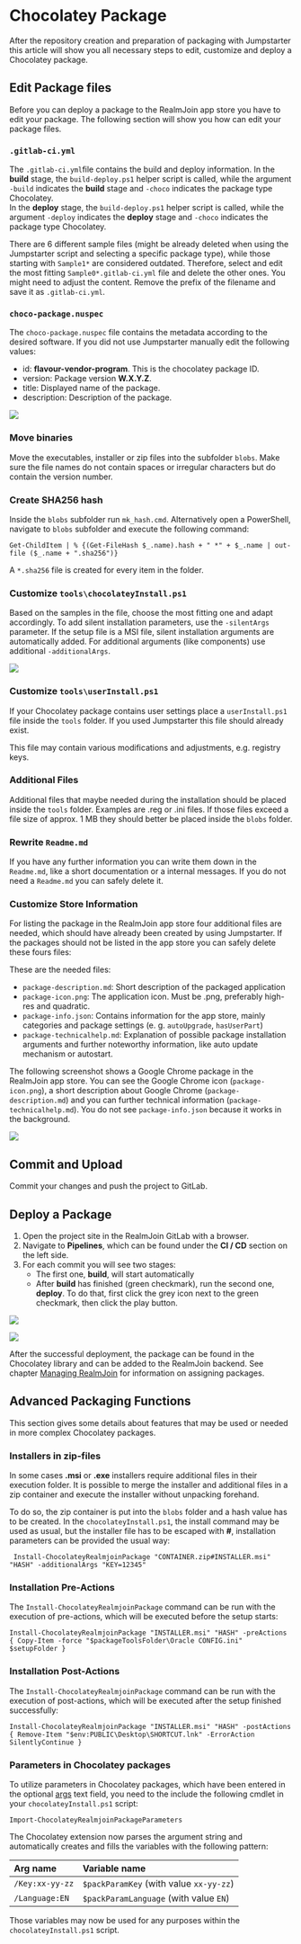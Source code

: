 # Chocolatey Package

After the repository creation and preparation of packaging with Jumpstarter this article will show you all necessary steps to edit, customize and deploy a Chocolatey package.

## Edit Package files

Before you can deploy a package to the RealmJoin app store you have to edit your package. The following section will show you how can edit your package files.

### `.gitlab-ci.yml`

The `.gitlab-ci.yml`file contains the build and deploy information. In the **build** stage, the `build-deploy.ps1` helper script is called, while the argument `-build` indicates the **build** stage and `-choco` indicates the package type Chocolatey.  
In the **deploy** stage, the `build-deploy.ps1` helper script is called, while the argument `-deploy` indicates the **deploy** stage and `-choco` indicates the package type Chocolatey.

There are 6 different sample files \(might be already deleted when using the Jumpstarter script and selecting a specific package type\), while those starting with `Sample1*` are considered outdated. Therefore, select and edit the most fitting `Sample0*.gitlab-ci.yml` file and delete the other ones. You might need to adjust the content. Remove the prefix of the filename and save it as `.gitlab-ci.yml`.

### `choco-package.nuspec`

The `choco-package.nuspec` file contains the metadata according to the desired software. If you did not use Jumpstarter manually edit the following values:

* id: **flavour-vendor-program**. This is the chocolatey package ID.
* version: Package version **W.X.Y.Z**.
* title: Displayed name of the package.
* description: Description of the package.

![](../.gitbook/assets/rj-package-nuspec1.png)

### Move binaries

Move the executables, installer or zip files into the subfolder `blobs`. Make sure the file names do not contain spaces or irregular characters but do contain the version number.

### Create SHA256 hash

Inside the `blobs` subfolder run `mk_hash.cmd`. Alternatively open a PowerShell, navigate to `blobs` subfolder and execute the following command:

```text
Get-ChildItem | % {(Get-FileHash $_.name).hash + " *" + $_.name | out-file ($_.name + ".sha256")}
```

A `*.sha256` file is created for every item in the folder.

### Customize `tools\chocolateyInstall.ps1`

Based on the samples in the file, choose the most fitting one and adapt accordingly. To add silent installation parameters, use the `-silentArgs` parameter. If the setup file is a MSI file, silent installation arguments are automatically added. For additional arguments \(like components\) use additional `-additionalArgs`.

![](../.gitbook/assets/rj-package-install.png)

### Customize `tools\userInstall.ps1`

If your Chocolatey package contains user settings place a `userInstall.ps1` file inside the `tools` folder. If you used Jumpstarter this file should already exist.

This file may contain various modifications and adjustments, e.g. registry keys.

### Additional Files

Additional files that maybe needed during the installation should be placed inside the `tools` folder. Examples are .reg or .ini files. If those files exceed a file size of approx. 1 MB they should better be placed inside the `blobs` folder.

### Rewrite `Readme.md`

If you have any further information you can write them down in the `Readme.md`, like a short documentation or a internal messages. If you do not need a `Readme.md` you can safely delete it.

### Customize Store Information

For listing the package in the RealmJoin app store four additional files are needed, which should have already been created by using Jumpstarter. If the packages should not be listed in the app store you can safely delete these fours files:

These are the needed files:

* `package-description.md`: Short description of the packaged application
* `package-icon.png`: The application icon. Must be .png, preferably high-res and quadratic.
* `package-info.json`: Contains information for the app store, mainly categories and package settings \(e. g. `autoUpgrade`, `hasUserPart`\)
* `package-technicalhelp.md`: Explanation of possible package installation arguments and further noteworthy information, like auto update mechanism or autostart.

The following screenshot shows a Google Chrome package in the RealmJoin app store. You can see the Google Chrome icon \(`package-icon.png`\), a short description about Google Chrome \(`package-description.md`\) and you can further technical information \(`package-technicalhelp.md`\). You do not see `package-info.json` because it works in the background.

![](../.gitbook/assets/rj-store-info.png)

## Commit and Upload

Commit your changes and push the project to GitLab.

## Deploy a Package

1. Open the project site in the RealmJoin GitLab with a browser.
2. Navigate to **Pipelines**, which can be found under the **CI / CD** section on the left side.
3. For each commit you will see two stages:
   * The first one, **build**, will start automatically
   * After **build** has finished \(green checkmark\), run the second one, **deploy**. To do that, first click the grey icon next to the green checkmark, then click the play button.

![](../.gitbook/assets/rj-pipeline-choco-deploy.png)

![](../.gitbook/assets/rj-package-choco-deploy.png)

After the successful deployment, the package can be found in the Chocolatey library and can be added to the RealmJoin backend. See chapter [Managing RealmJoin](../managing-realmjoin.md) for information on assigning packages.

## Advanced Packaging Functions

This section gives some details about features that may be used or needed in more complex Chocolatey packages.

### Installers in zip-files

In some cases **.msi** or **.exe** installers require additional files in their execution folder. It is possible to merge the installer and additional files in a zip container and execute the installer without unpacking forehand.

To do so, the zip container is put into the `blobs` folder and a hash value has to be created. In the `chocolateyInstall.ps1`, the install command may be used as usual, but the installer file has to be escaped with **\#**, installation parameters can be provided the usual way:

```text
 Install-ChocolateyRealmjoinPackage "CONTAINER.zip#INSTALLER.msi" "HASH" -additionalArgs "KEY=12345"
```

### Installation Pre-Actions

The `Install-ChocolateyRealmjoinPackage` command can be run with the execution of pre-actions, which will be executed before the setup starts:

```text
Install-ChocolateyRealmjoinPackage "INSTALLER.msi" "HASH" -preActions { Copy-Item -force "$packageToolsFolder\Oracle CONFIG.ini" $setupFolder }
```

### Installation Post-Actions

The `Install-ChocolateyRealmjoinPackage` command can be run with the execution of post-actions, which will be executed after the setup finished successfully:

```text
Install-ChocolateyRealmjoinPackage "INSTALLER.msi" "HASH" -postActions { Remove-Item "$env:PUBLIC\Desktop\SHORTCUT.lnk" -ErrorAction SilentlyContinue }
```

### Parameters in Chocolatey packages

To utilize parameters in Chocolatey packages, which have been entered in the optional [args](http://docs.realmjoin.com/managing-realmjoin.html#add-packages) text field, you need to the include the following cmdlet in your `chocolateyInstall.ps1` script:

`Import-ChocolateyRealmjoinPackageParameters`

The Chocolatey extension now parses the argument string and automatically creates and fills the variables with the following pattern:

| Arg name | Variable name |
| :--- | :--- |
| `/Key:xx-yy-zz` | `$packParamKey` \(with value `xx-yy-zz`\) |
| `/Language:EN` | `$packParamLanguage` \(with value `EN`\) |

Those variables may now be used for any purposes within the `chocolateyInstall.ps1` script.


